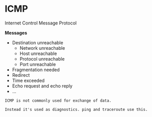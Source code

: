 # ICMP

Internet Control Message Protocol

**Messages**

- Destination unreachable
    - Network unreachable
    - Host unreachable
    - Protocol unreachable
    - Port unreachable
- Fragmentation needed
- Redirect
- Time exceeded
- Echo request and echo reply
- …

~~~admonish example title="Use case"
ICMP is not commonly used for exchange of data.

Instead it's used as diagnostics. ping and traceroute use this.
~~~
